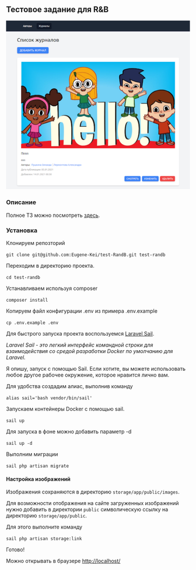## Тестовое задание для R&B

![](./image.png)

### Описание
Полное ТЗ можно посмотреть [здесь](./test-task.md).

### Установка

Клонируем репозторий 

`git clone git@github.com:Eugene-Kei/test-RandB.git test-randb`

Переходим в директорию проекта.

`cd test-randb`

Устанавливаем используя composer

`composer install`

Копируем файл конфигурации .env из примера .env.example

`cp .env.example .env`

Для быстрого запуска проекта воспользуемся [Laravel Sail](https://laravel.com/docs/8.x/sail). 

_Laravel Sail - это легкий интерфейс командной строки для взаимодействия со средой разработки Docker по умолчанию для Laravel._

Я опишу, запуск с помощью Sail. 
Если хотите, вы можете использовать любое другое рабочее окружение, которое нравится лично вам.

Для удобства создадим алиас, выполнив команду

`alias sail='bash vendor/bin/sail'`

Запускаем контейнеры Docker с помощью sail.

`sail up`

Для запуска в фоне можно добавить параметр -d

`sail up -d`

Выполним миграции

`sail php artisan migrate`


#### Настройка изображений

Изображения сохраняются в директорию `storage/app/public/images`.

Для возможности отображения на сайте загруженных изображений
нужно добавить в директории `public` символическую ссылку на директорию `storage/app/public`.

Для этого выполните команду

`sail php artisan storage:link`

Готово!

Можно открывать в браузере [http://localhost/](http://localhost/)
